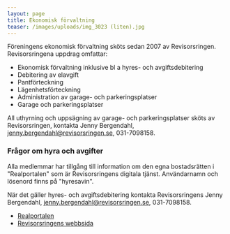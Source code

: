 ```yaml
---
layout: page
title: Ekonomisk förvaltning
teaser: /images/uploads/img_3023 (liten).jpg
---
```

Föreningens ekonomisk förvaltning sköts sedan 2007 av Revisorsringen.
Revisorsringena uppdrag omfattar:

* Ekonomisk förvaltning inklusive bl a hyres- och avgiftsdebitering
* Debitering av elavgift
* Pantförteckning
* Lägenhetsförteckning
* Administration av garage- och parkeringsplatser
* Garage och parkeringsplatser

All uthyrning och uppsägning av garage- och parkeringsplatser sköts av Revisorsringen, kontakta Jenny Bergendahl, jenny.bergendahl@revisorsringen.se, 031-7098158.

### Frågor om hyra och avgifter

Alla medlemmar har tillgång till information om den egna bostadsrätten i "Realportalen" som är Revisorsringens digitala tjänst. Användarnamn och lösenord finns på "hyresavin".

När det gäller hyres- och avgiftsdebitering kontakta Revisorsringens
Jenny Bergendahl, jenny.bergendahl@revisorsringen.se, 031-7098158.

* [Realportalen](https://revisorsringen.realportal.nu/) 
* [Revisorsringens webbsida](http://www.revisorsringen.se/)
